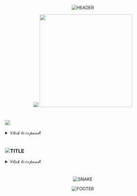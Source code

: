<div align="center">

![HEADER](https://capsule-render.vercel.app/api?type=waving&section=header&height=85&color=3DA47A)

<div>
	<img src="https://readme-typing-svg.herokuapp.com?font=JetBrains+Mono&duration=2500&color=3DA47A&vCenter=true&multiline=true&width=540&height=420&lines=cat+%3E++README.js;+;const+whoAmI+%3D+%7B;%E2%A0%80%E2%A0%80%E2%A0%80aboutMe%3A+%7B;%E2%A0%80%E2%A0%80%E2%A0%80%E2%A0%80%E2%A0%80%E2%A0%80name%3A+%22Gabriel+Castilho%22%2C;%E2%A0%80%E2%A0%80%E2%A0%80%E2%A0%80%E2%A0%80%E2%A0%80age%3A+23%2C;%E2%A0%80%E2%A0%80%E2%A0%80%E2%A0%80%E2%A0%80%E2%A0%80nationality%3A+%22brazilian%22,;%E2%A0%80%E2%A0%80%E2%A0%80%E2%A0%80%E2%A0%80%E2%A0%80birthplace%3A+%22El%C3%B3i+Mendes%2C+Minas+Gerais%22;%E2%A0%80%E2%A0%80%E2%A0%80%7D%2C;%E2%A0%80%E2%A0%80%E2%A0%80professionalGoals%3A++%5B;%E2%A0%80%E2%A0%80%E2%A0%80%E2%A0%80%E2%A0%80%E2%A0%80%22full+stack+developer%22%2C;%E2%A0%80%E2%A0%80%E2%A0%80%E2%A0%80%E2%A0%80%E2%A0%80%22information+security+analyst%22;%E2%A0%80%E2%A0%80%E2%A0%80%5D;%7D;+;console.log(whoAmI);+">
	<img src="https://media.giphy.com/media/ao9DUiTKH60XS/giphy.gif" width=300>
</div>

#

<div align="left">
	<h3>
		<img src="https://readme-typing-svg.herokuapp.com?font=JetBrains+Mono&size=30&duration=6000&color=3DA47A&vCenter=true&lines=⩾+Skills"/>
	</h3>
	<details>
		<summary>𝒞𝓁𝒾𝒸𝓀 𝓉𝑜 𝑒𝓍𝓅𝒶𝓃𝒹!</summary>
		<div align="center">
			<h3>
				<img src="https://readme-typing-svg.herokuapp.com?font=JetBrains+Mono&size=25&duration=5500&color=3DA47A&center=true&vCenter=true&lines=Unlocked+skills%3A+27%2F137"/>
			</h3>
			<img height="35px" src="https://img.shields.io/badge/2FA-0B0F12?style=flat-square&logo=2fa&logoColor=white"/>
			<img height="35px" src="https://img.shields.io/badge/ADOBE_ACROBAT-0B0F12?style=flat-square&logo=adobeacrobatreader&logoColor=white"/>
			<img height="35px" src="https://img.shields.io/badge/ADOBE_AFTER_EFFECTS-0B0F12?style=flat-square&logo=adobeaftereffects&logoColor=white"/>
			<img height="35px" src="https://img.shields.io/badge/ADOBE_DREAMWEAVER-0B0F12?style=flat-square&logo=adobedreamweaver&logoColor=white"/>
			<img height="35px" src="https://img.shields.io/badge/ADOBE_ILLUSTRATOR-0B0F12?style=flat-square&logo=adobeillustrator&logoColor=white"/>
			<img height="35px" src="https://img.shields.io/badge/ADOBE_PHOTOSHOP-0B0F12?style=flat-square&logo=adobephotoshop&logoColor=white"/>
			<img height="35px" src="https://img.shields.io/badge/ADOBE_PREMIERE_PRO-0B0F12?style=flat-square&logo=adobepremierepro&logoColor=white"/>
			<img height="35px" src="https://img.shields.io/badge/ADOBE_XD-0B0F12?style=flat-square&logo=adobexd&logoColor=white"/>
			<img height="35px" src="https://img.shields.io/badge/ANACONDA-0B0F12?style=flat-square&logo=anaconda&logoColor=white"/>
			<img height="35px" src="https://img.shields.io/badge/ANDROID-0B0F12?style=flat-square&logo=android&logoColor=white"/>
			<img height="35px" src="https://img.shields.io/badge/ANDROID_STUDIO-0B0F12?style=flat-square&logo=androidstudio&logoColor=white"/>
			<img height="35px" src="https://img.shields.io/badge/ANIMATE_CSS-3DA47A?style=flat-square&logo=animatecss&logoColor=white"/>
			<img height="35px" src="https://img.shields.io/badge/APACHE-0B0F12?style=flat-square&logo=apache&logoColor=white"/>
			<img height="35px" src="https://img.shields.io/badge/APACHE_KAFKA-0B0F12?style=flat-square&logo=apachekafka&logoColor=white"/>
			<img height="35px" src="https://img.shields.io/badge/APOLLO_GRAPHQL-0B0F12?style=flat-square&logo=apollo-graphql&logoColor=white"/>
			<img height="35px" src="https://img.shields.io/badge/ARDUINO-0B0F12?style=flat-square&logo=arduino&logoColor=white"/>
			<img height="35px" src="https://img.shields.io/badge/AWS-0B0F12?style=flat-square&logo=amazon-aws&logoColor=white"/>
			<img height="35px" src="https://img.shields.io/badge/AWS_LAMBDA-0B0F12?style=flat-square&logo=amazon-aws&logoColor=white"/>
			<img height="35px" src="https://img.shields.io/badge/AXIOS-0B0F12?style=flat-square&logo=axios&logoColor=white"/>
			<img height="35px" src="https://img.shields.io/badge/BABEL-0B0F12?style=flat-square&logo=babel&logoColor=white"/>
			<img height="35px" src="https://img.shields.io/badge/BDD-0B0F12?style=flat-square&logo=bdd&logoColor=white"/>
			<img height="35px" src="https://img.shields.io/badge/BEM-0B0F12?style=flat-square&logo=bem&logoColor=white"/>
			<img height="35px" src="https://img.shields.io/badge/BOOTSTRAP-3DA47A?style=flat-square&logo=bootstrap&logoColor=white"/>
			<img height="35px" src="https://img.shields.io/badge/BULMA-0B0F12?style=flat-square&logo=bulma&logoColor=white"/>
			<img height="35px" src="https://img.shields.io/badge/CHAKRA_UI-0B0F12?style=flat-square&logo=chakra-ui&logoColor=white"/>
			<img height="35px" src="https://img.shields.io/badge/CHOCOLATEY-0B0F12?style=flat-square&logo=chocolatey&logoColor=white"/>
			<img height="35px" src="https://img.shields.io/badge/CLOUDFLARE-0B0F12?style=flat-square&logo=cloudflare&logoColor=white"/>
			<img height="35px" src="https://img.shields.io/badge/CODACY-0B0F12?style=flat-square&logo=codacy&logoColor=white"/>
			<img height="35px" src="https://img.shields.io/badge/CSS3-3DA47A?style=flat-square&logo=css3&logoColor=whit"/>
			<img height="35px" src="https://img.shields.io/badge/CSS_FLEXBOX-3DA47A?style=flat-square&logo=css-flexbox&logoColor=white"/>
			<img height="35px" src="https://img.shields.io/badge/CSS_GRID-3DA47A?style=flat-square&logo=css-grid&logoColor=white"/>
			<img height="35px" src="https://img.shields.io/badge/CSS_MODULES-0B0F12?style=flat-square&logo=css-modules&logoColor=white"/>
			<img height="35px" src="https://img.shields.io/badge/CYPRESS-0B0F12?style=flat-square&logo=cypress&logoColor=white"/>
			<img height="35px" src="https://img.shields.io/badge/DATADOG-0B0F12?style=flat-square&logo=datadog&logoColor=white"/>
			<img height="35px" src="https://img.shields.io/badge/DDD-0B0F12?style=flat-square&logo=ddd&logoColor=white"/>
			<img height="35px" src="https://img.shields.io/badge/DELPHI-3DA47A?style=flat-square&logo=delphi&logoColor=white"/>
			<img height="35px" src="https://img.shields.io/badge/DENO-0B0F12?style=flat-square&logo=deno&logoColor=white"/>
			<img height="35px" src="https://img.shields.io/badge/DISCORD-3DA47A?style=flat-square&logo=discord&logoColor=white"/>
			<img height="35px" src="https://img.shields.io/badge/DJANGO-0B0F12?style=flat-square&logo=django&logoColor=white"/>
			<img height="35px" src="https://img.shields.io/badge/DOCKER-0B0F12?style=flat-square&logo=docker&logoColor=white"/>
			<img height="35px" src="https://img.shields.io/badge/ELASTICSEARCH-0B0F12?style=flat-square&logo=elasticsearch&logoColor=white"/>
			<img height="35px" src="https://img.shields.io/badge/ELECTRON-0B0F12?style=flat-square&logo=electron&logoColor=white"/>
			<img height="35px" src="https://img.shields.io/badge/ENZYME-0B0F12?style=flat-square&logo=enzyme&logoColor=white"/>
			<img height="35px" src="https://img.shields.io/badge/ESLINT-0B0F12?style=flat-square&logo=eslint&logoColor=white"/>
			<img height="35px" src="https://img.shields.io/badge/EXPRESS.JS-0B0F12?style=flat-square&logo=express&logoColor=white"/>
			<img height="35px" src="https://img.shields.io/badge/FIGMA-0B0F12?style=flat-square&logo=figma&logoColor=white"/>
			<img height="35px" src="https://img.shields.io/badge/FONT_AWESOME-3DA47A?style=flat-square&logo=fontawesome&logoColor=white"/>
			<img height="35px" src="https://img.shields.io/badge/FOUNDATION-0B0F12?style=flat-square&logo=foundation&logoColor=white"/>
			<img height="35px" src="https://img.shields.io/badge/GIT-3DA47A?style=flat-square&logo=git&logoColor=white"/>
			<img height="35px" src="https://img.shields.io/badge/GITHUB-3DA47A?style=flat-square&logo=github&logoColor=white"/>
			<img height="35px" src="https://img.shields.io/badge/GITHUB_ACTIONS-0B0F12?style=flat-square&logo=githubactions&logoColor=white"/>
			<img height="35px" src="https://img.shields.io/badge/GITHUB_PAGES-0B0F12?style=flat-square&logo=github-pages&logoColor=white"/>
			<img height="35px" src="https://img.shields.io/badge/GOOGLE_CHROME-3DA47A?style=flat-square&logo=googlechrome&logoColor=white"/>
			<img height="35px" src="https://img.shields.io/badge/GOOGLE_CLOUD-0B0F12?style=flat-square&logo=googlecloud&logoColor=white"/>
			<img height="35px" src="https://img.shields.io/badge/GRAPHQL-0B0F12?style=flat-square&logo=graphql&logoColor=white"/>
			<img height="35px" src="https://img.shields.io/badge/HEROKU-0B0F12?style=flat-square&logo=heroku&logoColor=white"/>
			<img height="35px" src="https://img.shields.io/badge/HTML5-3DA47A?style=flat-square&logo=html5&logoColor=white"/>
			<img height="35px" src="https://img.shields.io/badge/INSOMNIA-0B0F12?style=flat-square&logo=insomnia&logoColor=white"/>
			<img height="35px" src="https://img.shields.io/badge/IONIC-0B0F12?style=flat-square&logo=ionic&logoColor=white"/>
			<img height="35px" src="https://img.shields.io/badge/IOS-0B0F12?style=flat-square&logo=apple&logoColor=white"/>
			<img height="35px" src="https://img.shields.io/badge/JAVASCRIPT-3DA47A?style=flat-square&logo=javascript&logoColor=white"/>
			<img height="35px" src="https://img.shields.io/badge/JEST-0B0F12?style=flat-square&logo=jest&logoColor=white"/>
			<img height="35px" src="https://img.shields.io/badge/JQUERY-0B0F12?style=flat-square&logo=jquery&logoColor=white"/>
			<img height="35px" src="https://img.shields.io/badge/JSON-3DA47A?style=flat-square&logo=json&logoColor=white"/>
			<img height="35px" src="https://img.shields.io/badge/JWT-0B0F12?style=flat-square&logo=json-web-tokens&logoColor=white"/>
			<img height="35px" src="https://img.shields.io/badge/KALI_LINUX-3DA47A?style=flat-square&logo=kalilinux&logoColor=white"/>
			<img height="35px" src="https://img.shields.io/badge/KANBAN-0B0F12?style=flat-square&logo=kanban&logoColor=white"/>
			<img height="35px" src="https://img.shields.io/badge/KUBERNETES-0B0F12?style=flat-square&logo=kubernetes&logoColor=white"/>
			<img height="35px" src="https://img.shields.io/badge/LINUX-3DA47A?style=flat-square&logo=linux&logoColor=white"/>
			<img height="35px" src="https://img.shields.io/badge/MACOS-0B0F12?style=flat-square&logo=macos&logoColor=white"/>
			<img height="35px" src="https://img.shields.io/badge/MARKDOWN-0B0F12?style=flat-square&logo=markdown&logoColor=white"/>
			<img height="35px" src="https://img.shields.io/badge/MATERIALIZE_CSS-0B0F12?style=flat-square&logo=materialize&logoColor=white"/>
			<img height="35px" src="https://img.shields.io/badge/MATERIAL_UI-0B0F12?style=flat-square&logo=mui&logoColor=white"/>
			<img height="35px" src="https://img.shields.io/badge/MICROSOFT_AZURE-0B0F12?style=flat-square&logo=microsoftazure&logoColor=white"/>
			<img height="35px" src="https://img.shields.io/badge/MICROSOFT_WINDOWS-3DA47A?style=flat-square&logo=windows&logoColor=white"/>
			<img height="35px" src="https://img.shields.io/badge/MIDDLEWARE-0B0F12?style=flat-square&logo=middleware&logoColor=white"/>
			<img height="35px" src="https://img.shields.io/badge/MIGRATIONS-0B0F12?style=flat-square&logo=migrations&logoColor=white"/>
			<img height="35px" src="https://img.shields.io/badge/MIRO-3DA47A?style=flat-square&logo=miro&logoColor=white"/>
			<img height="35px" src="https://img.shields.io/badge/MONGODB-0B0F12?style=flat-square&logo=mongodb&logoColor=white"/>
			<img height="35px" src="https://img.shields.io/badge/MOZILLA_FIREFOX-3DA47A?style=flat-square&logo=firefox&logoColor=white"/>
			<img height="35px" src="https://img.shields.io/badge/MYSQL-0B0F12?style=flat-square&logo=mysql&logoColor=white"/>
			<img height="35px" src="https://img.shields.io/badge/NEST.JS-0B0F12?style=flat-square&logo=nestjs&logoColor=white"/>
			<img height="35px" src="https://img.shields.io/badge/NETLIFY-0B0F12?style=flat-square&logo=netlify&logoColor=white"/>
			<img height="35px" src="https://img.shields.io/badge/NEXT.JS-0B0F12?style=flat-square&logo=next.js&logoColor=white"/>
			<img height="35px" src="https://img.shields.io/badge/NGINX-0B0F12?style=flat-square&logo=nginx&logoColor=white"/>
			<img height="35px" src="https://img.shields.io/badge/NGROK-0B0F12?style=flat-square&logo=ngrok&logoColor=white"/>
			<img height="35px" src="https://img.shields.io/badge/NODE.JS-0B0F12?style=flat-square&logo=node.js&logoColor=white"/>
			<img height="35px" src="https://img.shields.io/badge/NOTION-3DA47A?style=flat-square&logo=notion&logoColor=white"/>
			<img height="35px" src="https://img.shields.io/badge/NPM-0B0F12?style=flat-square&logo=*npm&logoColor=white"/>
			<img height="35px" src="https://img.shields.io/badge/OAUTH2-0B0F12?style=flat-square&logo=oauth2&logoColor=white"/>
			<img height="35px" src="https://img.shields.io/badge/PANDAS-0B0F12?style=flat-square&logo=pandas&logoColor=white"/>
			<img height="35px" src="https://img.shields.io/badge/POSTGRESQL-0B0F12?style=flat-square&logo=postgresql&logoColor=white"/>
			<img height="35px" src="https://img.shields.io/badge/PRETTIER-0B0F12?style=flat-square&logo=prettier&logoColor=white"/>
			<img height="35px" src="https://img.shields.io/badge/PRISMA-0B0F12?style=flat-square&logo=prisma&logoColor=white"/>
			<img height="35px" src="https://img.shields.io/badge/PYTHON-3DA47A?style=flat-square&logo=python&logoColor=white"/>
			<img height="35px" src="https://img.shields.io/badge/RABBITMQ-0B0F12?style=flat-square&logo=rabbitmq&logoColor=white"/>
			<img height="35px" src="https://img.shields.io/badge/RASPBERRY_PI-0B0F12?style=flat-square&logo=raspberrypi&logoColor=white"/>
			<img height="35px" src="https://img.shields.io/badge/REACT-0B0F12?style=flat-square&logo=react&logoColor=white"/>
			<img height="35px" src="https://img.shields.io/badge/REACT_NATIVE-0B0F12?style=flat-square&logo=react&logoColor=white"/>
			<img height="35px" src="https://img.shields.io/badge/REACT_ROUTER-0B0F12?style=flat-square&logo=reactrouter&logoColor=white"/>
			<img height="35px" src="https://img.shields.io/badge/REDIS-0B0F12?style=flat-square&logo=redis&logoColor=white"/>
			<img height="35px" src="https://img.shields.io/badge/REDUX-0B0F12?style=flat-square&logo=redux&logoColor=white"/>
			<img height="35px" src="https://img.shields.io/badge/REST-0B0F12?style=flat-square&logo=rest&logoColor=white"/>
			<img height="35px" src="https://img.shields.io/badge/SAAS-0B0F12?style=flat-square&logo=saas&logoColor=white"/>
			<img height="35px" src="https://img.shields.io/badge/SAFARI-0B0F12?style=flat-square&logo=safari&logoColor=white"/>
			<img height="35px" src="https://img.shields.io/badge/SASS-0B0F12?style=flat-square&logo=sass&logoColor=white"/>
			<img height="35px" src="https://img.shields.io/badge/SCRUM-0B0F12?style=flat-square&logo=scrum&logoColor=white"/>
			<img height="35px" src="https://img.shields.io/badge/SDK-0B0F12?style=flat-square&logo=sdk&logoColor=white"/>
			<img height="35px" src="https://img.shields.io/badge/SELENIUM-0B0F12?style=flat-square&logo=selenium&logoColor=white"/>
			<img height="35px" src="https://img.shields.io/badge/SEO-0B0F12?style=flat-square&logo=seo&logoColor=white"/>
			<img height="35px" src="https://img.shields.io/badge/SERVERLESS-0B0F12?style=flat-square&logo=serverless&logoColor=white"/>
			<img height="35px" src="https://img.shields.io/badge/SHELL_SCRIPT-0B0F12?style=flat-square&logo=gnu-bash&logoColor=white"/>
			<img height="35px" src="https://img.shields.io/badge/SLACK-0B0F12?style=flat-square&logo=slack&logoColor=white"/>
			<img height="35px" src="https://img.shields.io/badge/STORYBOOK-0B0F12?style=flat-square&logo=storybook&logoColor=white"/>
			<img height="35px" src="https://img.shields.io/badge/STYLED_COMPONENTS-0B0F12?style=flat-square&logo=styledcomponents&logoColor=white"/>
			<img height="35px" src="https://img.shields.io/badge/STYLED_JSX-0B0F12?style=flat-square&logo=styled-jsx&logoColor=white"/>
			<img height="35px" src="https://img.shields.io/badge/SWAGGER-0B0F12?style=flat-square&logo=swagger&logoColor=white"/>
			<img height="35px" src="https://img.shields.io/badge/TAILWIND_CSS-0B0F12?style=flat-square&logo=tailwind-css&logoColor=white"/>
			<img height="35px" src="https://img.shields.io/badge/TDD-0B0F12?style=flat-square&logo=tdd&logoColor=white"/>
			<img height="35px" src="https://img.shields.io/badge/TENSORFLOW-0B0F12?style=flat-square&logo=tensorflow&logoColor=white"/>
			<img height="35px" src="https://img.shields.io/badge/TERRAFORM-0B0F12?style=flat-square&logo=terraform&logoColor=white"/>
			<img height="35px" src="https://img.shields.io/badge/TESTING_LIBRARY-0B0F12?style=flat-square&logo=testing-library&logoColor=white"/>
			<img height="35px" src="https://img.shields.io/badge/TOR_BROWSER-3DA47A?style=flat-square&logo=torbrowser&logoColor=white"/>
			<img height="35px" src="https://img.shields.io/badge/TRELLO-3DA47A?style=flat-square&logo=trello&logoColor=white"/>
			<img height="35px" src="https://img.shields.io/badge/TYPEORM-0B0F12?style=flat-square&logo=typeorm&logoColor=white"/>
			<img height="35px" src="https://img.shields.io/badge/TYPESCRIPT-0B0F12?style=flat-square&logo=typescript&logoColor=white"/>
			<img height="35px" src="https://img.shields.io/badge/UBUNTU-0B0F12?style=flat-square&logo=ubuntu&logoColor=white"/>
			<img height="35px" src="https://img.shields.io/badge/UNITY-0B0F12?style=flat-square&logo=unity&logoColor=white"/>
			<img height="35px" src="https://img.shields.io/badge/UNREAL_ENGINE-0B0F12?style=flat-square&logo=unrealengine&logoColor=white"/>
			<img height="35px" src="https://img.shields.io/badge/VIRTUALBOX-3DA47A?style=flat-square&logo=virtualbox&logoColor=white"/>
			<img height="35px" src="https://img.shields.io/badge/VISUAL_STUDIO_CODE-3DA47A?style=flat-square&logo=visualstudiocode&logoColor=white"/>
			<img height="35px" src="https://img.shields.io/badge/VITE-0B0F12?style=flat-square&logo=vite&logoColor=white"/>
			<img height="35px" src="https://img.shields.io/badge/WEBPACK-0B0F12?style=flat-square&logo=webpack&logoColor=white"/>
			<img height="35px" src="https://img.shields.io/badge/WEB_ASSEMBLY-0B0F12?style=flat-square&logo=webassembly&logoColor=white"/>
			<img height="35px" src="https://img.shields.io/badge/WHIMSICAL-3DA47A?style=flat-square&logo=whimsical&logoColor=white"/>
			<img height="35px" src="https://img.shields.io/badge/WORDPRESS-0B0F12?style=flat-square&logo=wordpress&logoColor=white"/>
			<img height="35px" src="https://img.shields.io/badge/XML-0B0F12?style=flat-square&logo=xml&logoColor=white"/>
			<img height="35px" src="https://img.shields.io/badge/YAML-0B0F12?style=flat-square&logo=yaml&logoColor=white"/>
			<img height="35px" src="https://img.shields.io/badge/YARN-3DA47A?style=flat-square&logo=yarn&logoColor=white"/>
		</div>
	</details>
</div>

#

<div align="left">
	<h3>
		<img alt="TITLE" src="https://readme-typing-svg.herokuapp.com?font=JetBrains+Mono&size=30&duration=6000&color=3DA47A&vCenter=true&lines=⩾+Stats"/>
	</h3>
	<details>
		<summary>𝒞𝓁𝒾𝒸𝓀 𝓉𝑜 𝑒𝓍𝓅𝒶𝓃𝒹!</summary>
		<br>
		<div align="center">
			<div>
				<img src="https://github-readme-stats.vercel.app/api?username=castilho-dev&theme=vue-dark&bg_color=0B0F12&hide_border=true&show_icons=true&include_all_commits=true&count_private=true" />
			</div>
			<div>
				<img src="http://github-readme-streak-stats.herokuapp.com?user=castilho-dev&theme=vue-dark&background=0B0F12&hide_border=true&date_format=M%20j%5B%2C%20Y%5D&currStreakNum=DDDDDD&sideNums=DDDDDD&include_all_commits=true&count_private=true" />
			</div>
			<div>
				<img src="https://github-readme-stats.vercel.app/api/top-langs/?username=castilho-dev&theme=vue-dark&bg_color=0B0F12&hide_border=true&show_icons=true&include_all_commits=true&count_private=true" />
			</div>
		</div>
	</details>
</div>

#

![SNAKE](https://github.com/castilho-dev/castilho-dev/blob/output/github-contribution-grid-snake.svg)

![FOOTER](https://capsule-render.vercel.app/api?type=waving&section=footer&height=85&color=3DA47A)

</div>
